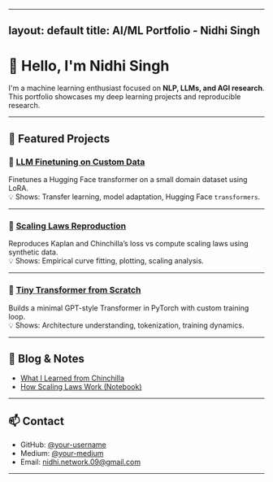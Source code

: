
---
layout: default
title: AI/ML Portfolio - Nidhi Singh
---

# 👋 Hello, I'm Nidhi Singh

I'm a machine learning enthusiast focused on **NLP, LLMs, and AGI research**.  
This portfolio showcases my deep learning projects and reproducible research.

---

## 🧠 Featured Projects

### 🔹 [LLM Finetuning on Custom Data](https://github.com/member09/LLM-finetuning-on-custom-data)
Finetunes a Hugging Face transformer on a small domain dataset using LoRA.  
💡 Shows: Transfer learning, model adaptation, Hugging Face `transformers`.

---

### 🔹 [Scaling Laws Reproduction](https://github.com/member09/scaling-laws-reproduction)
Reproduces Kaplan and Chinchilla’s loss vs compute scaling laws using synthetic data.  
💡 Shows: Empirical curve fitting, plotting, scaling analysis.

---

### 🔹 [Tiny Transformer from Scratch](https://github.com/member09/tiny-transformer-from-scratch)
Builds a minimal GPT-style Transformer in PyTorch with custom training loop.  
💡 Shows: Architecture understanding, tokenization, training dynamics.

---

## 📘 Blog & Notes

- [What I Learned from Chinchilla](https://medium.com/your-chinchilla-article)
- [How Scaling Laws Work (Notebook)](https://github.com/member09/scaling-laws-reproduction)

---

## 📫 Contact

- GitHub: [@your-username](https://github.com/member09)
- Medium: [@your-medium](https://medium.com/@nids.workspace.09)
- Email: nidhi.network.09@gmail.com

---
